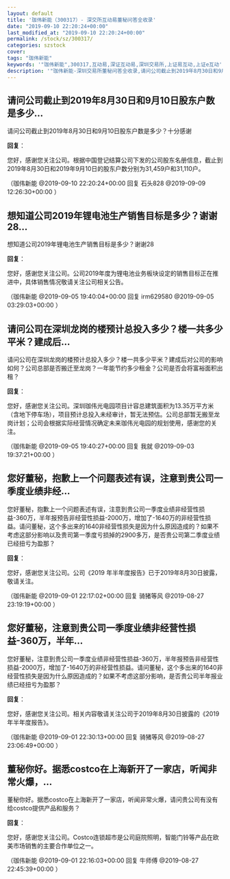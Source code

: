 ```yaml
---
layout: default
title: '珈伟新能（300317）- 深交所互动易董秘问答全收录'
date: "2019-09-10 22:20:24+00:00"
last_modified_at: "2019-09-10 22:20:24+00:00"
permalink: /stock/sz/300317/
categories: szstock
cover: 
tags: "珈伟新能"
keywords: '"珈伟新能",300317,互动易,深证互动易,深圳交易所,上证易互动,上证e互动'
description: '"珈伟新能-深圳交易所董秘问答全收录,请问公司截止到2019年8月30日和9月10日股东户数是多少？十分感谢"'
---
```


## 请问公司截止到2019年8月30日和9月10日股东户数是多少...

请问公司截止到2019年8月30日和9月10日股东户数是多少？十分感谢

**回复**：

您好，感谢您关注公司。根据中国登记结算公司下发的公司股东名册信息，截止到2019年8月30日和2019年9月10日的股东户数分别为31,459户和31,110户。 

（珈伟新能  @2019-09-10 22:20:24+00:00 回复 石头828  @2019-09-09 12:26:30+00:00 ）

## 想知道公司2019年锂电池生产销售目标是多少？谢谢28...

想知道公司2019年锂电池生产销售目标是多少？谢谢28

**回复**：

您好，感谢您关注公司。公司2019年度为锂电池业务板块设定的销售目标正在推进中，具体销售情况敬请关注公司相关公告。 

（珈伟新能  @2019-09-05 19:40:04+00:00 回复 irm629580  @2019-09-05 03:29:03+00:00 ）

## 请问公司在深圳龙岗的楼预计总投入多少？楼一共多少平米？建成后...

请问公司在深圳龙岗的楼预计总投入多少？楼一共多少平米？建成后对公司的影响如何？公司总部是否搬迁至龙岗？一年能节约多少租金？公司是否会将富裕面积出租？

**回复**：

您好，感谢您关注公司。深圳珈伟光电园项目计容总建筑面积为13.35万平方米（含地下停车场），项目预计总投入未经审计，暂无法预估。公司总部暂无搬至龙岗计划；公司会根据实际经营情况确定未来珈伟光电园的规划使用，感谢您的关注。 

（珈伟新能  @2019-09-05 19:40:27+00:00 回复 我就  @2019-09-03 19:37:21+00:00 ）

## 您好董秘，抱歉上一个问题表述有误，注意到贵公司一季度业绩非经...

您好董秘，抱歉上一个问题表述有误，注意到贵公司一季度业绩非经营性损益-360万，半年报预告非经营性损益-2000万，增加了-1640万的非经营性损益。请问董秘，这个多出来的1640非经营性损失是因为什么原因造成的？如果不考虑这部分影响以及贵司第一季度亏损掉的2900多万，是否贵公司第二季度业绩已经扭亏为盈那？

**回复**：

您好，感谢您关注公司。公司《2019 年半年度报告》已于2019年8月30日披露，敬请关注。 

（珈伟新能  @2019-09-01 22:17:02+00:00 回复 骑猪等风  @2019-08-27 23:19:19+00:00 ）

## 您好董秘，注意到贵公司一季度业绩非经营性损益-360万，半年...

您好董秘，注意到贵公司一季度业绩非经营性损益-360万，半年报预告非经营性损益-2000万，增加了-1640万的非经营性损益。请问董秘，这个多出来的1640非经营性损失是因为什么原因造成的？如果不考虑这部分影响，是否贵公司半年报业绩已经扭亏为盈那？

**回复**：

您好，感谢您关注公司。相关内容敬请关注公司于2019年8月30日披露的《2019 年半年度报告》。 

（珈伟新能  @2019-09-01 22:30:13+00:00 回复 骑猪等风  @2019-08-27 23:06:49+00:00 ）

## 董秘你好。据悉costco在上海新开了一家店，听闻非常火爆，...

董秘你好。据悉costco在上海新开了一家店，听闻非常火爆，请问贵公司有没有给costco提供产品和服务？

**回复**：

您好，感谢您关注公司。Costco连锁超市是公司庭院照明，智能门铃等产品在欧美市场销售的主要合作单位之一。 

（珈伟新能  @2019-09-01 22:16:03+00:00 回复 牛师傅  @2019-08-27 22:45:39+00:00 ）

